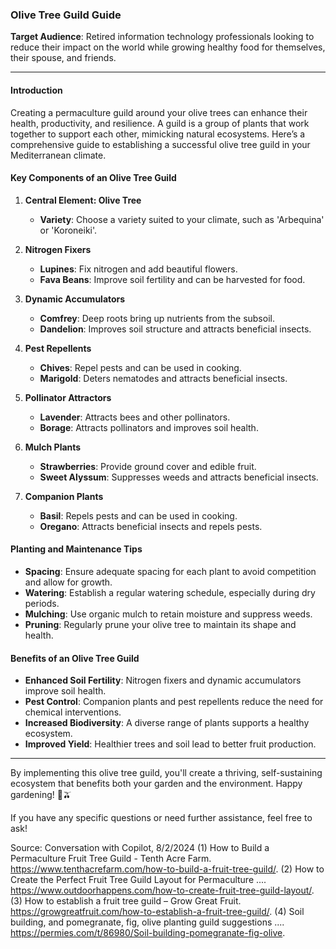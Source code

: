 ### Olive Tree Guild Guide

**Target Audience**: Retired information technology professionals looking to reduce their impact on the world while growing healthy food for themselves, their spouse, and friends.

---

#### Introduction
Creating a permaculture guild around your olive trees can enhance their health, productivity, and resilience. A guild is a group of plants that work together to support each other, mimicking natural ecosystems. Here’s a comprehensive guide to establishing a successful olive tree guild in your Mediterranean climate.

#### Key Components of an Olive Tree Guild

1. **Central Element: Olive Tree**
   - **Variety**: Choose a variety suited to your climate, such as 'Arbequina' or 'Koroneiki'.

2. **Nitrogen Fixers**
   - **Lupines**: Fix nitrogen and add beautiful flowers.
   - **Fava Beans**: Improve soil fertility and can be harvested for food.

3. **Dynamic Accumulators**
   - **Comfrey**: Deep roots bring up nutrients from the subsoil.
   - **Dandelion**: Improves soil structure and attracts beneficial insects.

4. **Pest Repellents**
   - **Chives**: Repel pests and can be used in cooking.
   - **Marigold**: Deters nematodes and attracts beneficial insects.

5. **Pollinator Attractors**
   - **Lavender**: Attracts bees and other pollinators.
   - **Borage**: Attracts pollinators and improves soil health.

6. **Mulch Plants**
   - **Strawberries**: Provide ground cover and edible fruit.
   - **Sweet Alyssum**: Suppresses weeds and attracts beneficial insects.

7. **Companion Plants**
   - **Basil**: Repels pests and can be used in cooking.
   - **Oregano**: Attracts beneficial insects and repels pests.

#### Planting and Maintenance Tips

- **Spacing**: Ensure adequate spacing for each plant to avoid competition and allow for growth.
- **Watering**: Establish a regular watering schedule, especially during dry periods.
- **Mulching**: Use organic mulch to retain moisture and suppress weeds.
- **Pruning**: Regularly prune your olive tree to maintain its shape and health.

#### Benefits of an Olive Tree Guild

- **Enhanced Soil Fertility**: Nitrogen fixers and dynamic accumulators improve soil health.
- **Pest Control**: Companion plants and pest repellents reduce the need for chemical interventions.
- **Increased Biodiversity**: A diverse range of plants supports a healthy ecosystem.
- **Improved Yield**: Healthier trees and soil lead to better fruit production.

---

By implementing this olive tree guild, you'll create a thriving, self-sustaining ecosystem that benefits both your garden and the environment. Happy gardening! 🌿🫒

If you have any specific questions or need further assistance, feel free to ask!

Source: Conversation with Copilot, 8/2/2024
(1) How to Build a Permaculture Fruit Tree Guild - Tenth Acre Farm. https://www.tenthacrefarm.com/how-to-build-a-fruit-tree-guild/.
(2) How to Create the Perfect Fruit Tree Guild Layout for Permaculture .... https://www.outdoorhappens.com/how-to-create-fruit-tree-guild-layout/.
(3) How to establish a fruit tree guild – Grow Great Fruit. https://growgreatfruit.com/how-to-establish-a-fruit-tree-guild/.
(4) Soil building, and pomegranate, fig, olive planting guild suggestions .... https://permies.com/t/86980/Soil-building-pomegranate-fig-olive.